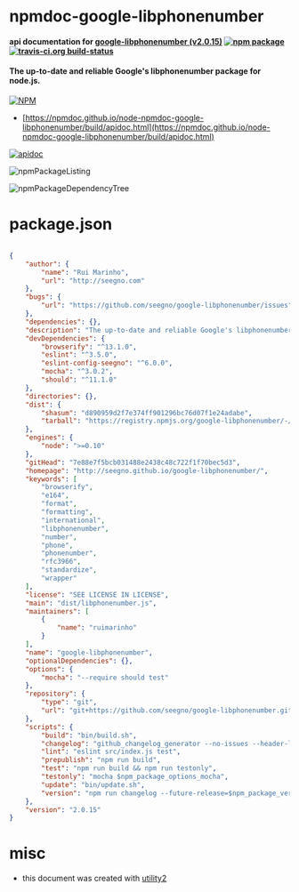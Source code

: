 # npmdoc-google-libphonenumber

#### api documentation for  [google-libphonenumber (v2.0.15)](http://seegno.github.io/google-libphonenumber/)  [![npm package](https://img.shields.io/npm/v/npmdoc-google-libphonenumber.svg?style=flat-square)](https://www.npmjs.org/package/npmdoc-google-libphonenumber) [![travis-ci.org build-status](https://api.travis-ci.org/npmdoc/node-npmdoc-google-libphonenumber.svg)](https://travis-ci.org/npmdoc/node-npmdoc-google-libphonenumber)

#### The up-to-date and reliable Google's libphonenumber package for node.js.

[![NPM](https://nodei.co/npm/google-libphonenumber.png?downloads=true&downloadRank=true&stars=true)](https://www.npmjs.com/package/google-libphonenumber)

- [https://npmdoc.github.io/node-npmdoc-google-libphonenumber/build/apidoc.html](https://npmdoc.github.io/node-npmdoc-google-libphonenumber/build/apidoc.html)

[![apidoc](https://npmdoc.github.io/node-npmdoc-google-libphonenumber/build/screenCapture.buildCi.browser.%252Ftmp%252Fbuild%252Fapidoc.html.png)](https://npmdoc.github.io/node-npmdoc-google-libphonenumber/build/apidoc.html)

![npmPackageListing](https://npmdoc.github.io/node-npmdoc-google-libphonenumber/build/screenCapture.npmPackageListing.svg)

![npmPackageDependencyTree](https://npmdoc.github.io/node-npmdoc-google-libphonenumber/build/screenCapture.npmPackageDependencyTree.svg)



# package.json

```json

{
    "author": {
        "name": "Rui Marinho",
        "url": "http://seegno.com"
    },
    "bugs": {
        "url": "https://github.com/seegno/google-libphonenumber/issues"
    },
    "dependencies": {},
    "description": "The up-to-date and reliable Google's libphonenumber package for node.js.",
    "devDependencies": {
        "browserify": "^13.1.0",
        "eslint": "^3.5.0",
        "eslint-config-seegno": "^6.0.0",
        "mocha": "^3.0.2",
        "should": "^11.1.0"
    },
    "directories": {},
    "dist": {
        "shasum": "d890959d2f7e374ff901296bc76d07f1e24adabe",
        "tarball": "https://registry.npmjs.org/google-libphonenumber/-/google-libphonenumber-2.0.15.tgz"
    },
    "engines": {
        "node": ">=0.10"
    },
    "gitHead": "7e88e7f5bcb031488e2438c48c722f1f70bec5d3",
    "homepage": "http://seegno.github.io/google-libphonenumber/",
    "keywords": [
        "browserify",
        "e164",
        "format",
        "formatting",
        "international",
        "libphonenumber",
        "number",
        "phone",
        "phonenumber",
        "rfc3966",
        "standardize",
        "wrapper"
    ],
    "license": "SEE LICENSE IN LICENSE",
    "main": "dist/libphonenumber.js",
    "maintainers": [
        {
            "name": "ruimarinho"
        }
    ],
    "name": "google-libphonenumber",
    "optionalDependencies": {},
    "options": {
        "mocha": "--require should test"
    },
    "repository": {
        "type": "git",
        "url": "git+https://github.com/seegno/google-libphonenumber.git"
    },
    "scripts": {
        "build": "bin/build.sh",
        "changelog": "github_changelog_generator --no-issues --header-label='# Changelog' --future-release=v$npm_config_future_release && sed -i '' -e :a -e '$d;N;2,3ba' -e 'P;D' CHANGELOG.md",
        "lint": "eslint src/index.js test",
        "prepublish": "npm run build",
        "test": "npm run build && npm run testonly",
        "testonly": "mocha $npm_package_options_mocha",
        "update": "bin/update.sh",
        "version": "npm run changelog --future-release=$npm_package_version && npm run build && git add -A CHANGELOG.md dist"
    },
    "version": "2.0.15"
}
```



# misc
- this document was created with [utility2](https://github.com/kaizhu256/node-utility2)
